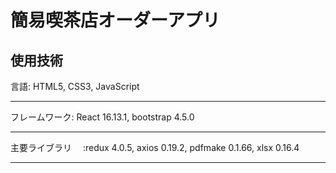 # 簡易喫茶店オーダーアプリ
## 使用技術

言語:  HTML5,  CSS3,  JavaScript

****************************************

フレームワーク:  React  16.13.1,  bootstrap  4.5.0

****************************************

主要ライブラリ　 :redux 4.0.5,  axios 0.19.2,  pdfmake 0.1.66,  xlsx 0.16.4

***************************************
